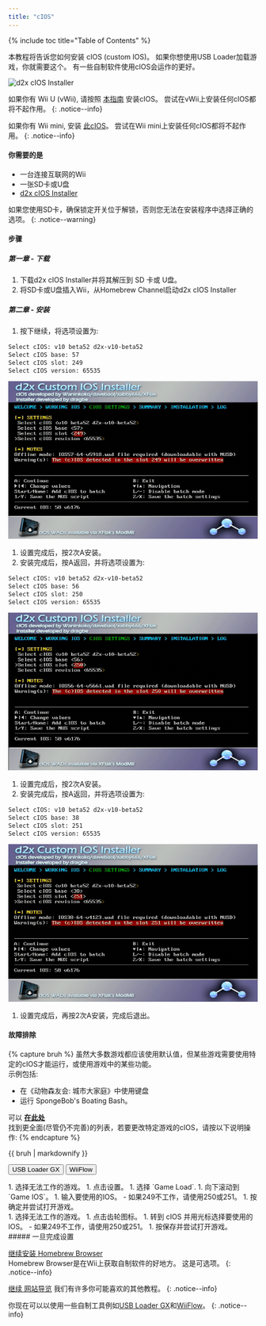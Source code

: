 ```yaml
---
title: "cIOS"
---
```


{% include toc title="Table of Contents" %}

本教程将告诉您如何安装 cIOS (custom IOS)。 如果你想使用USB Loader加载游戏，你就需要这个。 有一些自制软件使用cIOS会运作的更好。

![d2x cIOS Installer](/images/cios/cIOS.png)

如果你有 Wii U (vWii), 请按照 [本指南](https://wiiu.hacks.guide/#/vwii-modding) 安装cIOS。 尝试在vWii上安装任何cIOS都将不起作用。
{: .notice--info}

如果你有 Wii mini, 安装 [此cIOS](cios-mini)。 尝试在Wii mini上安装任何cIOS都将不起作用。
{: .notice--info}

#### 你需要的是

* 一台连接互联网的Wii
* 一张SD卡或U盘
* [d2x cIOS Installer](https://hbb1.oscwii.org/hbb/d2x-cios-installer/d2x-cios-installer.zip)

如果您使用SD卡，确保锁定开关位于解锁，否则您无法在安装程序中选择正确的选项。
{: .notice--warning}

#### 步骤

##### 第一章 - 下载

1. 下载d2x cIOS Installer并将其解压到 SD 卡或 U盘。
1. 将SD卡或U盘插入Wii，从Homebrew Channel启动d2x cIOS Installer

##### 第二章 - 安装

1. 按下继续，将选项设置为:
```
Select cIOS: v10 beta52 d2x-v10-beta52
Select cIOS base: 57
Select cIOS slot: 249
Select cIOS version: 65535
```
![安装 cIOS 249](/images/cios/Install249.png)
1. 设置完成后，按2次A安装。
1. 安装完成后，按A返回，并将选项设置为:
```
Select cIOS: v10 beta52 d2x-v10-beta52
Select cIOS base: 56
Select cIOS slot: 250
Select cIOS version: 65535
```
![安装 cIOS 250](/images/cios/Install250.png)
1. 设置完成后，按2次A安装。
1. 安装完成后，按A返回，并将选项设置为:
```
Select cIOS: v10 beta52 d2x-v10-beta52
Select cIOS base: 38
Select cIOS slot: 251
Select cIOS version: 65535
```
![安装 cIOS 251](/images/cios/Install251.png)
1. 设置完成后，再按2次A安装，完成后退出。

#### 故障排除

{% capture bruh %}
虽然大多数游戏都应该使用默认值，但某些游戏需要使用特定的cIOS才能运行，或使用游戏中的某些功能。<br> 示例包括:
* 在《动物森友会: 城市大家庭》中使用键盘
* 运行 SpongeBob's Boating Bash。

可以 [**在此处**](https://wiki.gbatemp.net/wiki/Wii_cIOS_base_Compatibility_List)<br> 找到更全面(尽管仍不完善)的列表，若要更改特定游戏的cIOS，请按以下说明操作:
{% endcapture %}
<div class="notice--warning">{{ bruh | markdownify }}</div>

<button class="tablinks btn btn--large btn--primary" id="defaultOpen" onclick="openTab(event, 'usbloadergx')">USB Loader GX</button>
<button class="tablinks btn btn--large btn--info" onclick="openTab(event, 'wiiflow')">WiiFlow</button>

<div id="usbloadergx" class="blanktabcontent" markdown="1">
1. 选择无法工作的游戏。
1. 点击设置。
1. 选择 `Game Load`.
1. 向下滚动到 `Game IOS`。
1. 输入要使用的IOS。
    - 如果249不工作，请使用250或251。
1. 按确定并尝试打开游戏。
</div>
<div id="wiiflow" class="blanktabcontent" markdown="1">
1. 选择无法工作的游戏。
1. 点击齿轮图标。
1. 转到 cIOS 并用光标选择要使用的IOS。
    - 如果249不工作，请使用250或251。
1. 按保存并尝试打开游戏。
</div>
##### 一旦完成设置

[继续安装 Homebrew Browser](hbb)<br> Homebrew Browser是在Wii上获取自制软件的好地方。 这是可选项。
{: .notice--info}

[继续 网站导览](site-navigation) 我们有许多你可能喜欢的其他教程。
{: .notice--info}

你现在可以以使用一些自制工具例如[USB Loader GX](usbloadergx)和[WiiFlow](wiiflow)。
{: .notice--info}

<script>
    let tabcontent = document.getElementsByClassName("blanktabcontent");
    let tablinks = document.getElementsByClassName("tablinks");

    function openTab(evt, tabName) {
        let element;

        for (element of tabcontent) {
            element.style.display = "none";
        }

        for (element of tablinks) {
            element.className = element.className.replace("btn--primary", "btn--info");
            if (!element.className.includes('btn--info'))
                element.className += " btn--info";
        }

        document.getElementById(tabName).style.display = "block";
        evt.currentTarget.className = evt.currentTarget.className.replace("btn--info", "btn--primary");
    }

    // Get the element with id="defaultOpen" and click on it
    document.getElementById("defaultOpen").click();
</script>

